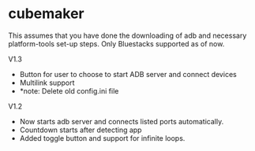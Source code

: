 # cubemaker
This assumes that you have done the downloading of adb and necessary platform-tools set-up steps.
Only Bluestacks supported as of now.

V1.3

- Button for user to choose to start ADB server and connect devices
- Multilink support
- *note: Delete old config.ini file

V1.2
- Now starts adb server and connects listed ports automatically.
- Countdown starts after detecting app
- Added toggle button and support for infinite loops.
